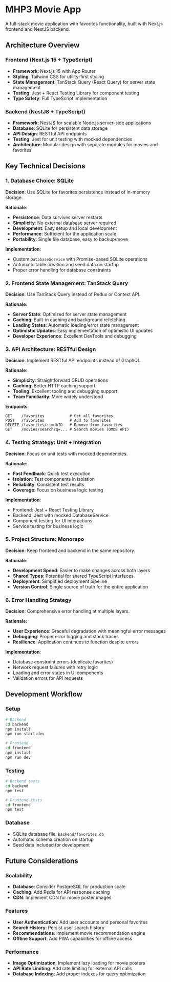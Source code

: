 # MHP3 Movie App

A full-stack movie application with favorites functionality, built with Next.js frontend and NestJS backend.

## Architecture Overview

### Frontend (Next.js 15 + TypeScript)
- **Framework**: Next.js 15 with App Router
- **Styling**: Tailwind CSS for utility-first styling
- **State Management**: TanStack Query (React Query) for server state management
- **Testing**: Jest + React Testing Library for component testing
- **Type Safety**: Full TypeScript implementation

### Backend (NestJS + TypeScript)
- **Framework**: NestJS for scalable Node.js server-side applications
- **Database**: SQLite for persistent data storage
- **API Design**: RESTful API endpoints
- **Testing**: Jest for unit testing with mocked dependencies
- **Architecture**: Modular design with separate modules for movies and favorites

## Key Technical Decisions

### 1. Database Choice: SQLite
**Decision**: Use SQLite for favorites persistence instead of in-memory storage.

**Rationale**:
- **Persistence**: Data survives server restarts
- **Simplicity**: No external database server required
- **Development**: Easy setup and local development
- **Performance**: Sufficient for the application scale
- **Portability**: Single file database, easy to backup/move

**Implementation**:
- Custom `DatabaseService` with Promise-based SQLite operations
- Automatic table creation and seed data on startup
- Proper error handling for database constraints

### 2. Frontend State Management: TanStack Query
**Decision**: Use TanStack Query instead of Redux or Context API.

**Rationale**:
- **Server State**: Optimized for server state management
- **Caching**: Built-in caching and background refetching
- **Loading States**: Automatic loading/error state management
- **Optimistic Updates**: Easy implementation of optimistic UI updates
- **Developer Experience**: Excellent DevTools and debugging

### 3. API Architecture: RESTful Design
**Decision**: Implement RESTful API endpoints instead of GraphQL.

**Rationale**:
- **Simplicity**: Straightforward CRUD operations
- **Caching**: Better HTTP caching support
- **Tooling**: Excellent tooling and debugging support
- **Team Familiarity**: More widely understood

**Endpoints**:
```
GET    /favorites           # Get all favorites
POST   /favorites           # Add to favorites
DELETE /favorites/:imdbID   # Remove from favorites
GET    /movies/search?q=... # Search movies (OMDB API)
```

### 4. Testing Strategy: Unit + Integration
**Decision**: Focus on unit tests with mocked dependencies.

**Rationale**:
- **Fast Feedback**: Quick test execution
- **Isolation**: Test components in isolation
- **Reliability**: Consistent test results
- **Coverage**: Focus on business logic testing

**Implementation**:
- Frontend: Jest + React Testing Library
- Backend: Jest with mocked DatabaseService
- Component testing for UI interactions
- Service testing for business logic

### 5. Project Structure: Monorepo
**Decision**: Keep frontend and backend in the same repository.

**Rationale**:
- **Development Speed**: Easier to make changes across both layers
- **Shared Types**: Potential for shared TypeScript interfaces
- **Deployment**: Simplified deployment pipeline
- **Version Control**: Single source of truth for the entire application

### 6. Error Handling Strategy
**Decision**: Comprehensive error handling at multiple layers.

**Rationale**:
- **User Experience**: Graceful degradation with meaningful error messages
- **Debugging**: Proper error logging and stack traces
- **Resilience**: Application continues to function despite errors

**Implementation**:
- Database constraint errors (duplicate favorites)
- Network request failures with retry logic
- Loading and error states in UI components
- Validation errors for API requests

## Development Workflow

### Setup
```bash
# Backend
cd backend
npm install
npm run start:dev

# Frontend
cd frontend
npm install
npm run dev
```

### Testing
```bash
# Backend tests
cd backend
npm test

# Frontend tests
cd frontend
npm test
```

### Database
- SQLite database file: `backend/favorites.db`
- Automatic schema creation on startup
- Seed data included for development

## Future Considerations

### Scalability
- **Database**: Consider PostgreSQL for production scale
- **Caching**: Add Redis for API response caching
- **CDN**: Implement CDN for movie poster images

### Features
- **User Authentication**: Add user accounts and personal favorites
- **Search History**: Persist user search history
- **Recommendations**: Implement movie recommendation engine
- **Offline Support**: Add PWA capabilities for offline access

### Performance
- **Image Optimization**: Implement lazy loading for movie posters
- **API Rate Limiting**: Add rate limiting for external API calls
- **Database Indexing**: Add proper indexes for query optimization
